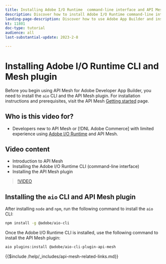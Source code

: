 ```yaml
---
title: Installing Adobe I/O Runtime  command-line interface and API Mesh plugin
description: Discover how to install Adobe I/O Runtime command-line interface and the API Mesh plugin
landing-page-description: Discover how to use Adobe App Builder and install the Adobe I/O Runtime with API Mesh plugin.
kt: 11801
doc-type: tutorial
audience: all
last-substantial-update: 2023-2-8

---
```


# Installing Adobe I/O Runtime CLI and Mesh plugin

Before you begin using API Mesh for Adobe Developer App Builder, you need to install the `aio` CLI and the API Mesh plugin.
For installation instructions and prerequisites, visit the API Mesh [Getting started](https://developer.adobe.com/graphql-mesh-gateway/gateway/getting-started/) page.

## Who is this video for?

* Developers new to API Mesh or [!DNL Adobe Commerce] with limited experience using [Adobe I/O Runtime](https://developer.adobe.com/runtime/docs/guides/overview/) and API Mesh.

## Video content

* Introduction to API Mesh
* Installing the Adobe I/O Runtime CLI (command-line interface)
* Installing the API Mesh plugin

>[!VIDEO](https://video.tv.adobe.com/v/3414122/)

## Installing the `aio` CLI and API Mesh plugin

After installing `node` and `npm`, run the following command to install the `aio` CLI:

```bash
npm install -g @adobe/aio-cli
```

Once the Adobe I/O Runtime CLI is installed, use the following command to install the API Mesh plugin:

```bash
aio plugins:install @adobe/aio-cli-plugin-api-mesh
```

{{$include /help/_includes/api-mesh-related-links.md}}
